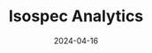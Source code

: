 ---  
layout: startup_page  
title: "Isospec Analytics"  
id: "isospecanalytics.com"  
permalink: "/isospecanalyticsisospecanalytics.com04162024/"  
website: "https://www.isospecanalytics.com/"  
funding_round: "Pre-Seed"  
funding_amount: "$1.9M"  
investors: "Founderful, Tiny.vc, another.vc, Venture Kick"  
about: "Isospec Analytics develops technologies for rapid molecular analysis, identifying unknown molecules in minutes. This helps pharmaceutical, nutrition, and agritech companies create safer products and researchers discover new biomarkers. Their focus is on expanding molecular analysis for therapeutic and diagnostic applications."  
markets: "Life Sciences, Pharmaceuticals, Nutrition, Agritech, Biotechnology Research"  
hq: "Lausanne, Vaud, Switzerland"  
founded_year: "2022"  
linkedin: "https://www.linkedin.com/company/isospec-analytics/"  
twitter: ""  
instagram: ""  
facebook: ""  
crunchbase: "https://www.crunchbase.com/organization/isospec-analytics"  
pitchbook: "https://pitchbook.com/profiles/company/501610-51"  

date_display: "16-Apr-2024"  
date: "2024-04-16"

# SEO Optimization  
meta_title: "Isospec Analytics - Pre-Seed Funding ($1.9M)"  
meta_description: "Isospec Analytics, Isospec Analytics develops technologies for rapid molecular analysis, identifying unknown molecules in minutes. This helps pharmaceutical, nutrition, ..."  
meta_keywords: "Isospec Analytics, Life Sciences, Pharmaceuticals, Nutrition, Agritech, Biotechnology Research, Pre-Seed funding"  
canonical_url: "https://startup.projectstartups.com/isospecanalyticsisospecanalytics.com04162024/"  
---